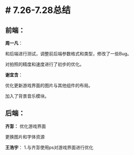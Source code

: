 ﻿# # 7.26-7.28总结

## 前端：
**周一凡**：

和后端进行测试，调整前后端参数格式和类型，修改了一些Bug。

对拍照的精度和速度进行了初步的优化。

**谢宜含**：

优化更新游戏界面的图片与其他组件的布局。

加入了背景音乐模块。

## 后端：
**齐澎：**
优化游戏界面

更换图片和字体资源

**王浩宇**：
1.与齐澎使用ps对游戏界面进行优化
